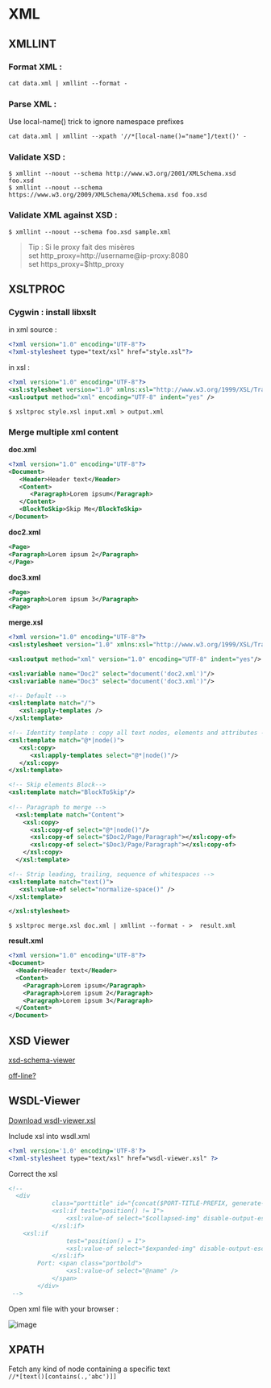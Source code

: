 # XML

## XMLLINT

### Format XML :  
```xml
cat data.xml | xmllint --format -
```
### Parse XML :  
Use local-name() trick to ignore namespace prefixes
```xml
cat data.xml | xmllint --xpath '//*[local-name()="name"]/text()' -
```
### Validate XSD :  
`$ xmllint --noout --schema http://www.w3.org/2001/XMLSchema.xsd foo.xsd`  
`$ xmllint --noout --schema https://www.w3.org/2009/XMLSchema/XMLSchema.xsd foo.xsd`  

### Validate XML against XSD :  
`$ xmllint --noout --schema foo.xsd sample.xml`  

> Tip : Si le proxy fait des misères  
> set http_proxy=http://username@ip-proxy:8080  
> set https_proxy=$http_proxy  

## XSLTPROC

### Cygwin : install libxslt  

in xml source :  
```xml
<?xml version="1.0" encoding="UTF-8"?>
<?xml-stylesheet type="text/xsl" href="style.xsl"?>
```
in xsl :  
```xml
<?xml version="1.0" encoding="UTF-8"?>
<xsl:stylesheet version="1.0" xmlns:xsl="http://www.w3.org/1999/XSL/Transform" xmlns:xs="http://www.w3.org/2001/XMLSchema">
<xsl:output method="xml" encoding="UTF-8" indent="yes" />
```

`$ xsltproc style.xsl input.xml > output.xml`  

### Merge multiple xml content  

**doc.xml**
```xml
<?xml version="1.0" encoding="UTF-8"?>
<Document>
   <Header>Header text</Header>
   <Content>
      <Paragraph>Lorem ipsum</Paragraph>
   </Content>
   <BlockToSkip>Skip Me</BlockToSkip>
</Document>
```
**doc2.xml**  
```xml
<Page>
<Paragraph>Lorem ipsum 2</Paragraph>
</Page>
```
**doc3.xml**
```xml
<Page>
<Paragraph>Lorem ipsum 3</Paragraph>
<Page>
```
**merge.xsl**
```xml
<?xml version="1.0" encoding="UTF-8"?>
<xsl:stylesheet version="1.0" xmlns:xsl="http://www.w3.org/1999/XSL/Transform">

<xsl:output method="xml" version="1.0" encoding="UTF-8" indent="yes"/>

<xsl:variable name="Doc2" select="document('doc2.xml')"/>
<xsl:variable name="Doc3" select="document('doc3.xml')"/>

<!-- Default -->
<xsl:template match="/">
   <xsl:apply-templates />
</xsl:template>

<!-- Identity template : copy all text nodes, elements and attributes -->
<xsl:template match="@*|node()">
   <xsl:copy>
      <xsl:apply-templates select="@*|node()"/>
   </xsl:copy>
</xsl:template>

<!-- Skip elements Block-->
<xsl:template match="BlockToSkip"/>
	
<!-- Paragraph to merge -->
  <xsl:template match="Content">
    <xsl:copy>
      <xsl:copy-of select="@*|node()"/>
      <xsl:copy-of select="$Doc2/Page/Paragraph"></xsl:copy-of>
      <xsl:copy-of select="$Doc3/Page/Paragraph"></xsl:copy-of>
    </xsl:copy>
  </xsl:template>

<!-- Strip leading, trailing, sequence of whitespaces -->
<xsl:template match="text()">
   <xsl:value-of select="normalize-space()" />
</xsl:template>

</xsl:stylesheet>
```

`$ xsltproc merge.xsl doc.xml | xmllint --format - >  result.xml`  

**result.xml**  
```xml
<?xml version="1.0" encoding="UTF-8"?>
<Document>
  <Header>Header text</Header>
  <Content>
    <Paragraph>Lorem ipsum</Paragraph>
    <Paragraph>Lorem ipsum 2</Paragraph>
    <Paragraph>Lorem ipsum 3</Paragraph>
  </Content>
</Document>
```


## XSD Viewer

[xsd-schema-viewer](https://github.com/peterraf/online-xsd-viewer)  

[off-line?](https://github.com/dgucc/sandbox/blob/main/tips/xsdviewer.html)  

## WSDL-Viewer

[Download wsdl-viewer.xsl](https://github.com/qvantel/wsdl-viewer/blob/master/wsdl-viewer.xsl)

Include xsl into wsdl.xml  

```xml
<?xml version='1.0' encoding='UTF-8'?>
<?xml-stylesheet type="text/xsl" href="wsdl-viewer.xsl" ?>
```
Correct the xsl 
```xml
<!--
  <div
			class="porttitle" id="{concat($PORT-TITLE-PREFIX, generate-id($port-type))}">
			<xsl:if test="position() != 1">
				<xsl:value-of select="$collapsed-img" disable-output-escaping="yes" />
			</xsl:if>
    <xsl:if
				test="position() = 1">
				<xsl:value-of select="$expanded-img" disable-output-escaping="yes" />
			</xsl:if>
		Port: <span class="portbold">
				<xsl:value-of select="@name" />
			</span>
		</div>
 -->
```
Open xml file with your browser :  

![image](https://github.com/user-attachments/assets/4704945d-eaa4-4d4d-9dc1-ac35082b1183)

## XPATH

Fetch any kind of node containing a specific text  
`//*[text()[contains(.,'abc')]]`  


